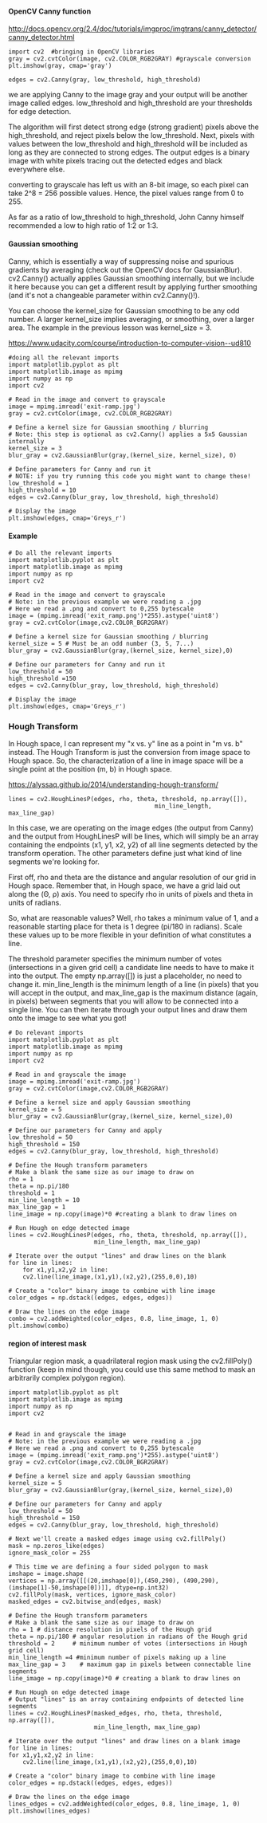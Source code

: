 #### OpenCV Canny function
http://docs.opencv.org/2.4/doc/tutorials/imgproc/imgtrans/canny_detector/canny_detector.html


    import cv2  #bringing in OpenCV libraries
    gray = cv2.cvtColor(image, cv2.COLOR_RGB2GRAY) #grayscale conversion
    plt.imshow(gray, cmap='gray')

    edges = cv2.Canny(gray, low_threshold, high_threshold)

we are applying Canny to the image gray and your output will be another image called edges. low_threshold and high_threshold are your thresholds for edge detection.

The algorithm will first detect strong edge (strong gradient) pixels above the high_threshold, and reject pixels below the low_threshold. Next, pixels with values between the low_threshold and high_threshold will be included as long as they are connected to strong edges. The output edges is a binary image with white pixels tracing out the detected edges and black everywhere else.

converting to grayscale has left us with an 8-bit image, so each pixel can take 2^8 = 256 possible values. Hence, the pixel values range from 0 to 255.

As far as a ratio of low_threshold to high_threshold, John Canny himself recommended a low to high ratio of 1:2 or 1:3.

#### Gaussian smoothing

Canny, which is essentially a way of suppressing noise and spurious gradients by averaging (check out the OpenCV docs for GaussianBlur). cv2.Canny() actually applies Gaussian smoothing internally, but we include it here because you can get a different result by applying further smoothing (and it's not a changeable parameter within cv2.Canny()!).

You can choose the kernel_size for Gaussian smoothing to be any odd number. A larger kernel_size implies averaging, or smoothing, over a larger area. The example in the previous lesson was kernel_size = 3.

https://www.udacity.com/course/introduction-to-computer-vision--ud810

    #doing all the relevant imports
    import matplotlib.pyplot as plt
    import matplotlib.image as mpimg
    import numpy as np
    import cv2

    # Read in the image and convert to grayscale
    image = mpimg.imread('exit-ramp.jpg')
    gray = cv2.cvtColor(image, cv2.COLOR_RGB2GRAY)

    # Define a kernel size for Gaussian smoothing / blurring
    # Note: this step is optional as cv2.Canny() applies a 5x5 Gaussian internally
    kernel_size = 3
    blur_gray = cv2.GaussianBlur(gray,(kernel_size, kernel_size), 0)

    # Define parameters for Canny and run it
    # NOTE: if you try running this code you might want to change these!
    low_threshold = 1
    high_threshold = 10
    edges = cv2.Canny(blur_gray, low_threshold, high_threshold)

    # Display the image
    plt.imshow(edges, cmap='Greys_r')

#### Example
    # Do all the relevant imports
    import matplotlib.pyplot as plt
    import matplotlib.image as mpimg
    import numpy as np
    import cv2

    # Read in the image and convert to grayscale
    # Note: in the previous example we were reading a .jpg 
    # Here we read a .png and convert to 0,255 bytescale
    image = (mpimg.imread('exit_ramp.png')*255).astype('uint8')
    gray = cv2.cvtColor(image,cv2.COLOR_BGR2GRAY)

    # Define a kernel size for Gaussian smoothing / blurring
    kernel_size = 5 # Must be an odd number (3, 5, 7...)
    blur_gray = cv2.GaussianBlur(gray,(kernel_size, kernel_size),0)

    # Define our parameters for Canny and run it
    low_threshold = 50
    high_threshold =150
    edges = cv2.Canny(blur_gray, low_threshold, high_threshold)

    # Display the image
    plt.imshow(edges, cmap='Greys_r')

### Hough Transform

In Hough space, I can represent my "x vs. y" line as a point in "m vs. b" instead. The Hough Transform is just the conversion from image space to Hough space. So, the characterization of a line in image space will be a single point at the position (m, b) in Hough space.

https://alyssaq.github.io/2014/understanding-hough-transform/

    lines = cv2.HoughLinesP(edges, rho, theta, threshold, np.array([]),
                                             min_line_length, max_line_gap)
In this case, we are operating on the image edges (the output from Canny) and the output from HoughLinesP will be lines, which will simply be an array containing the endpoints (x1, y1, x2, y2) of all line segments detected by the transform operation. The other parameters define just what kind of line segments we're looking for.

First off, rho and theta are the distance and angular resolution of our grid in Hough space. Remember that, in Hough space, we have a grid laid out along the (Θ, ρ) axis. You need to specify rho in units of pixels and theta in units of radians.

So, what are reasonable values? Well, rho takes a minimum value of 1, and a reasonable starting place for theta is 1 degree (pi/180 in radians). Scale these values up to be more flexible in your definition of what constitutes a line.

The threshold parameter specifies the minimum number of votes (intersections in a given grid cell) a candidate line needs to have to make it into the output. The empty np.array([]) is just a placeholder, no need to change it. min_line_length is the minimum length of a line (in pixels) that you will accept in the output, and max_line_gap is the maximum distance (again, in pixels) between segments that you will allow to be connected into a single line. You can then iterate through your output lines and draw them onto the image to see what you got!

    # Do relevant imports
    import matplotlib.pyplot as plt
    import matplotlib.image as mpimg
    import numpy as np
    import cv2

    # Read in and grayscale the image
    image = mpimg.imread('exit-ramp.jpg')
    gray = cv2.cvtColor(image,cv2.COLOR_RGB2GRAY)

    # Define a kernel size and apply Gaussian smoothing
    kernel_size = 5
    blur_gray = cv2.GaussianBlur(gray,(kernel_size, kernel_size),0)

    # Define our parameters for Canny and apply
    low_threshold = 50
    high_threshold = 150
    edges = cv2.Canny(blur_gray, low_threshold, high_threshold)

    # Define the Hough transform parameters
    # Make a blank the same size as our image to draw on
    rho = 1
    theta = np.pi/180
    threshold = 1
    min_line_length = 10
    max_line_gap = 1
    line_image = np.copy(image)*0 #creating a blank to draw lines on

    # Run Hough on edge detected image
    lines = cv2.HoughLinesP(edges, rho, theta, threshold, np.array([]),
                            min_line_length, max_line_gap)

    # Iterate over the output "lines" and draw lines on the blank
    for line in lines:
        for x1,y1,x2,y2 in line:
        cv2.line(line_image,(x1,y1),(x2,y2),(255,0,0),10)

    # Create a "color" binary image to combine with line image
    color_edges = np.dstack((edges, edges, edges)) 

    # Draw the lines on the edge image
    combo = cv2.addWeighted(color_edges, 0.8, line_image, 1, 0) 
    plt.imshow(combo)

#### region of interest mask
Triangular region mask, a quadrilateral region mask using the cv2.fillPoly() function (keep in mind though, you could use this same method to mask an arbitrarily complex polygon region). 

    import matplotlib.pyplot as plt
    import matplotlib.image as mpimg
    import numpy as np
    import cv2


    # Read in and grayscale the image
    # Note: in the previous example we were reading a .jpg 
    # Here we read a .png and convert to 0,255 bytescale
    image = (mpimg.imread('exit_ramp.png')*255).astype('uint8')
    gray = cv2.cvtColor(image,cv2.COLOR_BGR2GRAY)

    # Define a kernel size and apply Gaussian smoothing
    kernel_size = 5
    blur_gray = cv2.GaussianBlur(gray,(kernel_size, kernel_size),0)

    # Define our parameters for Canny and apply
    low_threshold = 50
    high_threshold = 150
    edges = cv2.Canny(blur_gray, low_threshold, high_threshold)

    # Next we'll create a masked edges image using cv2.fillPoly()
    mask = np.zeros_like(edges)   
    ignore_mask_color = 255   

    # This time we are defining a four sided polygon to mask
    imshape = image.shape
    vertices = np.array([[(20,imshape[0]),(450,290), (490,290), (imshape[1]-50,imshape[0])]], dtype=np.int32)
    cv2.fillPoly(mask, vertices, ignore_mask_color)
    masked_edges = cv2.bitwise_and(edges, mask)

    # Define the Hough transform parameters
    # Make a blank the same size as our image to draw on
    rho = 1 # distance resolution in pixels of the Hough grid
    theta = np.pi/180 # angular resolution in radians of the Hough grid
    threshold = 2     # minimum number of votes (intersections in Hough grid cell)
    min_line_length =4 #minimum number of pixels making up a line
    max_line_gap = 3    # maximum gap in pixels between connectable line segments
    line_image = np.copy(image)*0 # creating a blank to draw lines on

    # Run Hough on edge detected image
    # Output "lines" is an array containing endpoints of detected line segments
    lines = cv2.HoughLinesP(masked_edges, rho, theta, threshold, np.array([]),
                            min_line_length, max_line_gap)

    # Iterate over the output "lines" and draw lines on a blank image
    for line in lines:
    for x1,y1,x2,y2 in line:
        cv2.line(line_image,(x1,y1),(x2,y2),(255,0,0),10)

    # Create a "color" binary image to combine with line image
    color_edges = np.dstack((edges, edges, edges)) 

    # Draw the lines on the edge image
    lines_edges = cv2.addWeighted(color_edges, 0.8, line_image, 1, 0) 
    plt.imshow(lines_edges)

